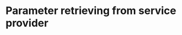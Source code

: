 ﻿---
Author: stanac
CreatedDate: 2017-04-15
Title: From service provider
RenderTitle: false
IsHtml: false
Id: parameter-retrieving-from-service-provider
ParentPageId: parameter-retrieving
---

# Parameter retrieving from service provider